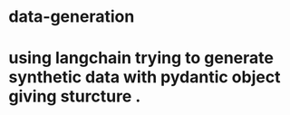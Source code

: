# data-generation
# using langchain trying to generate synthetic data with pydantic object giving sturcture .
 
